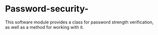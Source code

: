 # Password-security-
This software module provides a class for password strength verification, as well as a method for working with it.
